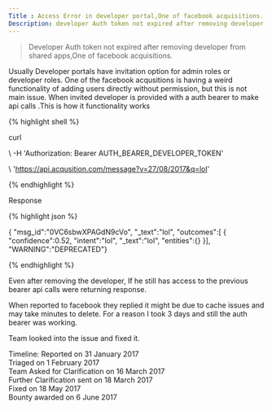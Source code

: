 ```yaml
---
Title : Access Error in developer portal,One of facebook acquisitions. 
Description: developer Auth token not expired after removing developer from shared apps
---
```

> Developer Auth token not expired after removing developer from shared apps,One of facebook acquisitions.

Usually Developer portals have invitation option for admin roles or developer roles. One of the facebook acqusitions is having a weird
functionality of adding users directly without permission, but this is not main issue. When invited developer is provided with a auth bearer to make api calls
.This is how it functionality works

{% highlight shell %}

curl 

\ -H 'Authorization: Bearer AUTH_BEARER_DEVELOPER_TOKEN' 

\ 'https://api.acqusition.com/message?v=27/08/2017&q=lol'

{% endhighlight %}

Response

{% highlight json %}

{
"msg_id":"0VC6sbwXPAGdN9cVo",
"_text":"lol",
"outcomes":[
            { "confidence":0.52,
              "intent":"lol",
              "_text":"lol",
              "entities":{}
           }],
"WARNING":"DEPRECATED"}

{% endhighlight %}

Even after removing the developer, If he still has access to the previous bearer api calls were returning response.

When reported to facebook they replied it might be due to cache issues and may take minutes to delete. For a reason I took 3 days and still
the auth bearer was working.

Team looked into the issue and fixed it.

Timeline:
Reported on 31 January 2017<br>
Triaged on 1 February 2017<br>
Team Asked for Clarification on 16 March 2017<br>
Further Clarification sent on 18 March 2017<br>
Fixed on 18 May 2017<br>
Bounty awarded on 6 June 2017
